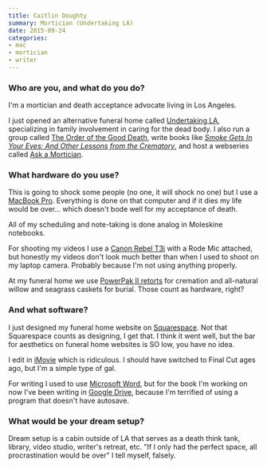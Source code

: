 ```yaml
---
title: Caitlin Doughty
summary: Mortician (Undertaking LA)
date: 2015-09-24
categories:
- mac
- mortician
- writer
---
```


### Who are you, and what do you do?

I'm a mortician and death acceptance advocate living in Los Angeles.

I just opened an alternative funeral home called [Undertaking LA](http://www.undertakingla.com/ "Caitlin's funeral home."), specializing in family involvement in caring for the dead body. I also run a group called [The Order of the Good Death](http://www.orderofthegooddeath.com/ "Caitlin's order."), write books like *[Smoke Gets In Your Eyes: And Other Lessons from the Crematory](http://www.orderofthegooddeath.com/smoke-gets-eyes "Caitlin's book.")*, and host a webseries called [Ask a Mortician](https://www.youtube.com/channel/UCi5iiEyLwSLvlqnMi02u5gQ "Caitlin's video series on YouTube.").

### What hardware do you use?

This is going to shock some people (no one, it will shock no one) but I use a [MacBook Pro][macbook-pro]. Everything is done on that computer and if it dies my life would be over... which doesn't bode well for my acceptance of death.

All of my scheduling and note-taking is done analog in Moleskine notebooks.

For shooting my videos I use a [Canon Rebel T3i][eos-rebel-t3i] with a Rode Mic attached, but honestly my videos don't look much better than when I used to shoot on my laptop camera. Probably because I'm not using anything properly.

At my funeral home we use [PowerPak II retorts][power-pak-ii-plus] for cremation and all-natural willow and seagrass caskets for burial. Those count as hardware, right?

### And what software?

I just designed my funeral home website on [Squarespace][]. Not that Squarespace counts as designing, I get that. I think it went well, but the bar for aesthetics on funeral home websites is SO low, you have no idea.

I edit in [iMovie][] which is ridiculous. I should have switched to Final Cut ages ago, but I'm a simple type of gal.

For writing I used to use [Microsoft Word][word], but for the book I'm working on now I've been writing in [Google Drive][google-drive], because I'm terrified of using a program that doesn't have autosave.

### What would be your dream setup?

Dream setup is a cabin outside of LA that serves as a death think tank, library, video studio, writer's retreat, etc.  "If I only had the perfect space, all procrastination would be over" I tell myself, falsely.

[eos-rebel-t3i]: https://en.wikipedia.org/wiki/Canon_EOS_600D "An 18 megapixel DSLR."
[google-drive]: http://web.archive.org/web/20220127131904/https://accounts.google.com/ServiceLogin?service=wise "A cloud storage service."
[imovie]: https://www.apple.com/imovie/ "A Mac OS X video editor, included in iLife."
[macbook-pro]: https://www.apple.com/macbook-pro/ "A laptop."
[power-pak-ii-plus]: http://web.archive.org/web/20160722050417/http://www.matthewscremation.com:80/products/cremation-equipment/human-cremators.html "A human cremation system."
[squarespace]: https://www.squarespace.com/ "A site hosting/creation service."
[word]: https://www.microsoft.com/en-us/microsoft-365/word "A document editor."
